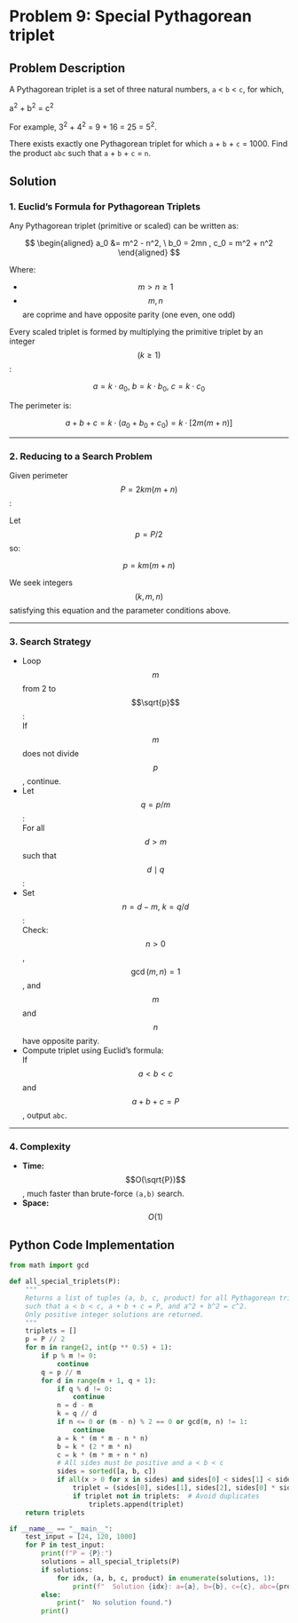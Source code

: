# Problem 9: Special Pythagorean triplet

## Problem Description

A Pythagorean triplet is a set of three natural numbers, `a` < `b` < `c`, for which,

a<sup>2</sup> + b<sup>2</sup> = c<sup>2</sup>

For example, 3<sup>2</sup> + 4<sup>2</sup> = 9 + 16 = 25 = 5<sup>2</sup>.

There exists exactly one Pythagorean triplet for which `a` + `b` + `c` = 1000. Find the product `abc` such that `a` + `b` + `c` = `n`.

## Solution

### 1. Euclid’s Formula for Pythagorean Triplets

Any Pythagorean triplet (primitive or scaled) can be written as:

$$
\begin{aligned} a_0 &= m^2 - n^2, \ b_0 = 2mn , c_0 = m^2 + n^2 \end{aligned}
$$

Where:

* $$m > n \geq 1$$
* $$m, n$$ are coprime and have opposite parity (one even, one odd)

Every scaled triplet is formed by multiplying the primitive triplet by an integer $$( k \geq 1 )$$:

$$a = k \cdot a_0, \  b = k \cdot b_0, \  c = k \cdot c_0$$

The perimeter is:

$$
a + b + c = k \cdot (a_0 + b_0 + c_0) = k \cdot [2m(m+n)]
$$

***

### 2. Reducing to a Search Problem

Given perimeter $$P = 2km(m+n)$$:

Let $$p = P / 2$$ so:

$$
p = km(m+n)
$$

We seek integers $$(k, m, n)$$ satisfying this equation and the parameter conditions above.

***

### 3. Search Strategy

* Loop $$m$$ from 2 to $$\sqrt{p}$$:\
  If $$m$$ does not divide $$p$$, continue.
* Let $$q = p / m$$:\
  For all $$d > m$$ such that $$d \mid q$$:
* Set $$n = d - m,  \ k = q / d$$:\
  Check: $$n > 0$$, $$\gcd(m, n) = 1$$, and $$m$$ and $$n$$ have opposite parity.
* Compute triplet using Euclid’s formula:\
  If  $$a < b < c$$  and $$a + b + c = P$$, output `abc`.

***

### 4. Complexity

* **Time:** $$O(\sqrt{P})$$, much faster than brute-force `(a,b)` search.
* **Space:** $$O(1)$$

## Python Code Implementation

```python
from math import gcd

def all_special_triplets(P):
    """
    Returns a list of tuples (a, b, c, product) for all Pythagorean triplets
    such that a < b < c, a + b + c = P, and a^2 + b^2 = c^2.
    Only positive integer solutions are returned.
    """
    triplets = []
    p = P // 2
    for m in range(2, int(p ** 0.5) + 1):
        if p % m != 0:
            continue
        q = p // m
        for d in range(m + 1, q + 1):
            if q % d != 0:
                continue
            n = d - m
            k = q // d
            if n <= 0 or (m - n) % 2 == 0 or gcd(m, n) != 1:
                continue
            a = k * (m * m - n * n)
            b = k * (2 * m * n)
            c = k * (m * m + n * n)
            # All sides must be positive and a < b < c
            sides = sorted([a, b, c])
            if all(x > 0 for x in sides) and sides[0] < sides[1] < sides[2] and sum(sides) == P:
                triplet = (sides[0], sides[1], sides[2], sides[0] * sides[1] * sides[2])
                if triplet not in triplets:  # Avoid duplicates
                    triplets.append(triplet)
    return triplets

if __name__ == "__main__":
    test_input = [24, 120, 1000]
    for P in test_input:
        print(f"P = {P}:")
        solutions = all_special_triplets(P)
        if solutions:
            for idx, (a, b, c, product) in enumerate(solutions, 1):
                print(f"  Solution {idx}: a={a}, b={b}, c={c}, abc={product}")
        else:
            print("  No solution found.")
        print()
```
